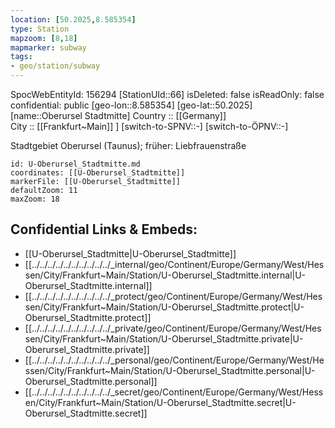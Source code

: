 ```yaml
---
location: [50.2025,8.585354] 
type: Station 
mapzoom: [8,18] 
mapmarker: subway 
tags:
- geo/station/subway
---
```

SpocWebEntityId: 156294
[StationUId::66] 
isDeleted: false
isReadOnly: false
confidential: public
[geo-lon::8.585354] 
[geo-lat::50.2025] 
[name::Oberursel Stadtmitte] 
Country :: [[Germany]]  
City :: [[Frankfurt~Main]] ] 
[switch-to-SPNV::-] 
[switch-to-ÖPNV::-] 

Stadtgebiet Oberursel (Taunus); früher: Liebfrauenstraße

```leaflet
id: U-Oberursel_Stadtmitte.md
coordinates: [[U-Oberursel_Stadtmitte]] 
markerFile: [[U-Oberursel_Stadtmitte]] 
defaultZoom: 11 
maxZoom: 18
```


## Confidential Links & Embeds: 
- [[U-Oberursel_Stadtmitte|U-Oberursel_Stadtmitte]] 
- [[../../../../../../../../../../_internal/geo/Continent/Europe/Germany/West/Hessen/City/Frankfurt~Main/Station/U-Oberursel_Stadtmitte.internal|U-Oberursel_Stadtmitte.internal]] 
- [[../../../../../../../../../../_protect/geo/Continent/Europe/Germany/West/Hessen/City/Frankfurt~Main/Station/U-Oberursel_Stadtmitte.protect|U-Oberursel_Stadtmitte.protect]] 
- [[../../../../../../../../../../_private/geo/Continent/Europe/Germany/West/Hessen/City/Frankfurt~Main/Station/U-Oberursel_Stadtmitte.private|U-Oberursel_Stadtmitte.private]] 
- [[../../../../../../../../../../_personal/geo/Continent/Europe/Germany/West/Hessen/City/Frankfurt~Main/Station/U-Oberursel_Stadtmitte.personal|U-Oberursel_Stadtmitte.personal]] 
- [[../../../../../../../../../../_secret/geo/Continent/Europe/Germany/West/Hessen/City/Frankfurt~Main/Station/U-Oberursel_Stadtmitte.secret|U-Oberursel_Stadtmitte.secret]] 
